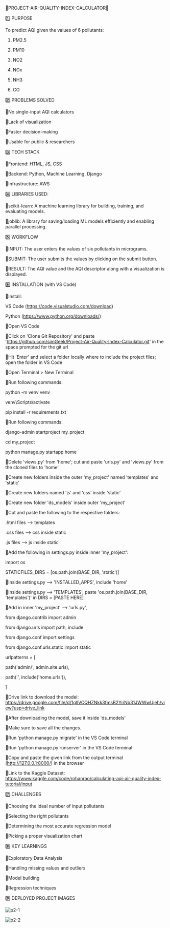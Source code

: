 🔹PROJECT-AIR-QUALITY-INDEX-CALCULATOR🔹

1️⃣ PURPOSE

To predict AQI given the values of 6 pollutants:

1) PM2.5

2) PM10

3) NO2

4) NOx

5) NH3

6) CO

2️⃣ PROBLEMS SOLVED

🔹No single-input AQI calculators

🔹Lack of visualization

🔹Faster decision-making

🔹Usable for public & researchers

3️⃣ TECH STACK

🔹Frontend: HTML, JS, CSS

🔹Backend: Python, Machine Learning, Django

🔹Infrastructure: AWS

4️⃣ LIBRARIES USED:

🔹scikit-learn: A machine learning library for building, training, and evaluating models.

🔹joblib: A library for saving/loading ML models efficiently and enabling parallel processing.

5️⃣ WORKFLOW

🔹INPUT: The user enters the values of six pollutants in micrograms.

🔹SUBMIT: The user submits the values by clicking on the submit button.

🔹RESULT: The AQI value and the AQI descriptor along with a visualization is displayed.

6️⃣ INSTALLATION (with VS Code)

🔹Install:

VS Code (https://code.visualstudio.com/download)

Python (https://www.python.org/downloads/)

🔹Open VS Code

🔹Click on 'Clone Git Repository' and paste 'https://github.com/simGeek/Project-Air-Quality-Index-Calculator.git' in the space prompted for the git url

🔹Hit 'Enter' and select a folder locally where to include the project files; open the folder in VS Code

🔹Open Terminal > New Terminal

🔹Run following commands:

python -m venv venv

venv\Scripts\activate

pip install -r requirements.txt

🔹Run following commands:

django-admin startproject my_project

cd my_project

python manage.py startapp home

🔹Delete 'views.py' from 'home'; cut and paste 'urls.py' and 'views.py' from the cloned files to 'home'

🔹Create new folders inside the outer 'my_project' named 'templates' and 'static'

🔹Create new folders named 'js' and 'css' inside 'static'

🔹Create new folder 'ds_models' inside outer 'my_project'

🔹Cut and paste the following to the respective folders:

.html files --> templates

.css files --> css inside static

.js files --> js inside static

🔹Add the following in settings.py inside inner 'my_project':

import os

STATICFILES_DIRS = [os.path.join(BASE_DIR, 'static')]

🔹Inside settings.py --> 'INSTALLED_APPS', include 'home'

🔹Inside settings.py --> 'TEMPLATES', paste 'os.path.join(BASE_DIR, 'templates')' in DIRS = [PASTE HERE]

🔹Add in inner 'my_project' --> 'urls.py',

from django.contrib import admin

from django.urls import path, include

from django.conf import settings

from django.conf.urls.static import static

urlpatterns = [

path('admin/', admin.site.urls),

path('', include('home.urls')),

]

🔹Drive link to download the model:
https://drive.google.com/file/d/1qIlVCQHZNkk3fmsB2YriNb31JWWwUjeh/view?usp=drive_link

🔹After downloading the model, save it inside 'ds_models'

🔹Make sure to save all the changes.

🔹Run 'python manage.py migrate' in the VS Code terminal

🔹Run 'python manage.py runserver' in the VS Code terminal

🔹Copy and paste the given link from the output terminal (http://127.0.0.1:8000/) in the browser

🔹Link to the Kaggle Dataset:
https://www.kaggle.com/code/rohanrao/calculating-aqi-air-quality-index-tutorial/input

7️⃣ CHALLENGES

🔹Choosing the ideal number of input pollutants

🔹Selecting the right pollutants

🔹Determining the most accurate regression model

🔹Picking a proper visualization chart

8️⃣ KEY LEARNINGS

🔹Exploratory Data Analysis

🔹Handling missing values and outliers

🔹Model building

🔹Regression techniques

9️⃣ DEPLOYED PROJECT IMAGES

![p2-1](https://github.com/user-attachments/assets/d34a212d-2cc2-4771-9c2c-587caa470138)

![p2-2](https://github.com/user-attachments/assets/757fffc7-7f18-4383-8491-ccbf3ee43a4f)





